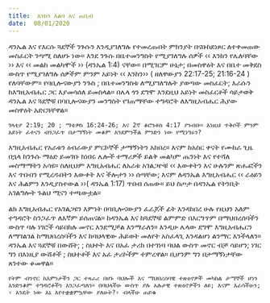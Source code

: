 ```yaml
---
title:  እንከን አልባ እና ጠቢብ
date:  08/01/2020
---
```


ዳንኤል እና የእርሱ ጓደኞች ንጉሱን እንዲያገለግሉ የተመረጡበት ምክንያት በናቡከደነጾር ለተቀመጠው መስፈርት ገጣሚ ስለሆኑ ነው። እንደ ንጉሱ በቤተመንግስት የሚያገለግሉ ሰዎች ‹‹ እንከን የሌለባቸው ›› እና ‹‹ መልከ መልካሞች ›› (ዳንኤል 1:4) ናቸው።       በሚገርም ሁኔታ; በመስዋዕት እና በቤተ መቅደስ ውስጥ የሚያገለግሉ ሰዎችም ምንም አይነት ‹‹ እንከን›› ( ዘለዋውያን 22:17-25; 21:16-24 ) የለባቸውም። የባቢሎናውያን ንጉስ ; በቤተመንግስቱ ለሚያገለግሉት ያወጣው መስፈርት; እራሱን ከእግዚአብሔር ጋር እያመሳሰለ ይመስላል። በሌላ ጎን ደግሞ እንደዚህ አይነት መስፈርቶች ሳይታወቅ ዳንኤል እና ጓደኞቹ በባቢሎናውያን መንግስት የገጠማቸው ተግዳሮት ለእግዚአብሔር ሕያው መስዋዕት አድርጓቸዋል።

`ገላቲያ 2:19; 20 ; ማቴዎስ 16:24-26; እና 2ኛ ቆሮንቶስ 4:17 ያንብቡ። እነዚህ ጥቅሶች ምንም አይነት ፈተናን ብንጋፈጥ በታማኝነት መቆም እንደምንችል ምንድን ነው የሚነግሩን?`

እግዚአብሔር የአራቱን ዕብራውያ ምርኮኞች ታማኝነትን አከበረ። እናም ከአስር ቀናት የሙከራ ጊዜ በኋላ ከንጉሱ ማዕድ ይመገቡ ከነበሩ ሌሎች ተማሪዎች ይልቅ መልካም ጤንነት እና የተሻለ መስማማትን አሳዩ። ስለዚህም እግዚአብሔር ለአራቱ አገልጋዮቹ ‹‹ እውቀትን እና ሁሉንም ጽሑፎችን እና ጥበብን የሚረዱበትን እውቀት እና ችሎታን ›› ሰጣቸው; እናም ለዳንኤል እግዚአብሔር ‹‹ ራዕይን እና ሕልምን እንዲያስተውል ››( ዳንኤል 1:17) ጥበብ ሰጠው። ይህ ስጦታ በዳንኤል የትንቢት አገልግሎት ጉልህ ሚናን ተጫውቷል።

ልክ እግዚአብሔር የአገልጋዩን እምነት በባቢሎናውያን ፈራጆች ፊት እንዳከበረ ሁሉ የዚህን አለም ተግዳሮት ስንጋፈጥ ለእኛም ይሰጠናል። ከዳንኤል እና ከጓደኞቹ ልምምድ በእርግጥም በማህበረሰባችን ውስጥ ባሉ ነገሮች ሳይበከሉ መኖር እንደሚቻል እንማራለን። እንዲሁ ሌላው ደግሞ እግዚአብሔርን ለማገልገል ከማህበረሰባችን እና ከባህላዊው ሕይወት መለየት አስፈላጊ እንዳልሆነ ልንማር እንችላለን። ዳንኤል እና ጓደኞቹ በውሸት; ; ስህተት እና በአፈ ታሪክ በተገነባ ባህል ውስጥ መኖር ብቻ ሳይሆን; ነገር ግን በእነዚያ ውሸቶች ; ስህተቶች እና አፈ ታሪኮችም ተምረዋል። ቢሆንም ግን በታማኝነታቸው ጸንተው ቆመዋል።

`የትም ብንኖር ከእምነታችን ጋር ተጻራሪ በሆኑ ባህሎች እና ማህበረሰባዊ ተጽዕኖዎች መካከል ታማኞች ሆነን እንድንቆም ተግዳሮቶችን እንጋፈጣለን። በባህላችሁ ውስጥ ያሉ አሉታዊ ተጽዕኖዎችን ለዩ; እናም እራሳችሁን; ‹ እንዴት ነው እኔ እየተቋቋምኳቸው ያለሁት?› ብላችሁ ጠይቁ`